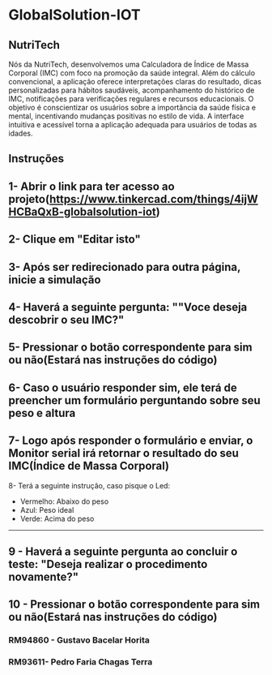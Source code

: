 # GlobalSolution-IOT

## NutriTech

Nós da NutriTech, desenvolvemos uma Calculadora de Índice de Massa Corporal (IMC) com foco na promoção da saúde integral. Além do cálculo convencional, a aplicação oferece interpretações claras do resultado, dicas personalizadas para hábitos saudáveis, acompanhamento do histórico de IMC, notificações para verificações regulares e recursos educacionais. O objetivo é conscientizar os usuários sobre a importância da saúde física e mental, incentivando mudanças positivas no estilo de vida. A interface intuitiva e acessível torna a aplicação adequada para usuários de todas as idades.

## Instruções

1- Abrir o link para ter acesso ao projeto(https://www.tinkercad.com/things/4ijWHCBaQxB-globalsolution-iot)
---
2- Clique em "Editar isto"
---
3- Após ser redirecionado para outra página, inicie a simulação
---
4- Haverá a seguinte pergunta: ""Voce deseja descobrir o seu IMC?"
---
5- Pressionar o botão correspondente para sim ou não(Estará nas instruções do código)
---
6- Caso o usuário responder sim, ele terá de preencher um formulário perguntando sobre seu peso e altura
---
7- Logo após responder o formulário e enviar, o Monitor serial irá retornar o resultado do seu IMC(Índice de Massa Corporal)
---
8- Terá a seguinte instrução, caso pisque o Led:
- Vermelho: Abaixo do peso
- Azul: Peso ideal
- Verde: Acima do peso
---
9 - Haverá a seguinte pergunta ao concluir o teste: "Deseja realizar o procedimento novamente?"
---
10 - Pressionar o botão correspondente para sim ou não(Estará nas instruções do código)
---

### RM94860 - Gustavo Bacelar Horita
### RM93611- Pedro Faria Chagas Terra

